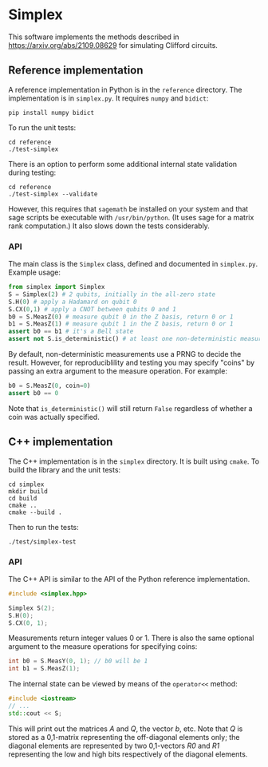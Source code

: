 # Simplex

This software implements the methods described in
https://arxiv.org/abs/2109.08629 for simulating Clifford circuits.

## Reference implementation

A reference implementation in Python is in the `reference` directory. The
implementation is in `simplex.py`. It requires `numpy` and `bidict`:

```shell
pip install numpy bidict
```

To run the unit tests:

```shell
cd reference
./test-simplex
```

There is an option to perform some additional internal state validation during
testing:

```shell
cd reference
./test-simplex --validate
```

However, this requires that `sagemath` be installed on your system and that sage
scripts be executable with `/usr/bin/python`. (It uses sage for a matrix rank
computation.) It also slows down the tests considerably.

### API

The main class is the `Simplex` class, defined and documented in `simplex.py`.
Example usage:

```python
from simplex import Simplex
S = Simplex(2) # 2 qubits, initially in the all-zero state
S.H(0) # apply a Hadamard on qubit 0
S.CX(0,1) # apply a CNOT between qubits 0 and 1
b0 = S.MeasZ(0) # measure qubit 0 in the Z basis, return 0 or 1
b1 = S.MeasZ(1) # measure qubit 1 in the Z basis, return 0 or 1
assert b0 == b1 # it's a Bell state
assert not S.is_deterministic() # at least one non-deterministic measurement has been performed
```

By default, non-deterministic measurements use a PRNG to decide the result.
However, for reproduciblility and testing you may specify "coins" by passing an
extra argument to the measure  operation. For example:

```python
b0 = S.MeasZ(0, coin=0)
assert b0 == 0
```

Note that `is_deterministic()` will still return `False` regardless of whether a
coin was actually specified.

## C++ implementation

The C++ implementation is in the `simplex` directory. It is built using `cmake`. To build the library and the unit tests:

```shell
cd simplex
mkdir build
cd build
cmake ..
cmake --build .
```

Then to run the tests:

```shell
./test/simplex-test
```

### API

The C++ API is similar to the API of the Python reference implementation.

```cpp
#include <simplex.hpp>

Simplex S(2);
S.H(0);
S.CX(0, 1);
```

Measurements return integer values 0 or 1. There is also the same optional
argument to the measure operations for specifying coins:

```cpp
int b0 = S.MeasY(0, 1); // b0 will be 1
int b1 = S.MeasZ(1);
```

The internal state can be viewed by means of the `operator<<` method:

```cpp
#include <iostream>
// ...
std::cout << S;
```

This will print out the matrices _A_ and _Q_, the vector _b_, etc. Note that
_Q_ is stored as a 0,1-matrix representing the off-diagonal elements only; the
diagonal elements are represented by two 0,1-vectors _R0_ and _R1_ representing
the low and high bits respectively of the diagonal elements.
